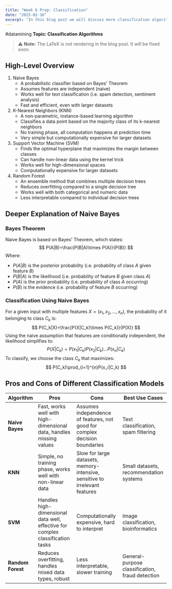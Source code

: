 ```yaml
---
title: "Week 6 Prep: Classification"
date: "2025-02-16"
excerpt: "In this blog post we will discuss more classification algorithms."
---
```

#datamining
 **Topic: Classification Algorithms**
 > ⚠️ **Note:** The LaTeX is not rendering in the blog post. It will be fixed soon.
## High-Level Overview
1. Naive Bayes
	- A probabilistic classifier based on Bayes' Theorem
	- Assumes features are independent (naive)
	- Works well for text classification (i.e. spam detection, sentiment analysis)
	- Fast and efficient, even with larger datasets
2. K-Nearest Neighbors (KNN)
	- A non-parametric, instance-based learning algorithm
	- Classifies a data point based on the majority class of its k-nearest neighbors
	- No training phase, all computation happens at prediction time
	- Very simple but computationally expensive for larger datasets
3. Support Vector Machine (SVM)
	- Finds the optimal hyperplane that maximizes the margin between classes
	- Can handle non-linear data using the kernel trick
	- Works well for high-dimensional spaces
	- Computationally expensive for larger datasets
4. Random Forest
	- An ensemble method that combines multiple decision trees
	- Reduces overfitting compared to a single decision tree
	- Works well with both categorical and numeric data
	- Less interpretable compared to individual decision trees
## Deeper Explanation of Naive Bayes
### Bayes Theorem
Naive Bayes is based on Bayes' Theorem, which states:
$$
P(A|B)=\frac{P(B|A)\times P(A)}{P(B)}
$$
Where:
- $P(A|B)$ is the posterior probability (i.e. probability of class $A$ given feature $B$)
- $P(B|A)$ is the likelihood (i.e. probability of feature $B$ given class $A$)
- $P(A)$ is the prior probability (i.e. probability of class $A$ occurring)
- $P(B)$ is the evidence (i.e. probability of feature $B$ occurring)
### Classification Using Naive Bayes
For a given input with multiple features $X=(x_1,x_2,...,x_n)$, the probability of it belonging to class $C_k$ is:
$$
P(C_k|X)=\frac{P(X|C_k)\times P(C_k)}{P(X)}
$$
Using the naive assumption that features are conditionally independent, the likelihood simplifies to:
$$
P(X|C_k)=P(x_1|C_k)P(x_2|C_k)...P(x_n|C_k)
$$
To classify, we choose the class $C_k$ that maximizes:
$$
P(C_k)\prod_{i=1}^{n}P(x_i|C_k)
$$
## Pros and Cons of Different Classification Models
| Algorithm | Pros | Cons | Best Use Cases |
|-----------|------|------|---------------|
| **Naive Bayes** | Fast, works well with high-dimensional data, handles missing values | Assumes independence of features, not good for complex decision boundaries | Text classification, spam filtering |
| **KNN** | Simple, no training phase, works well with non-linear data | Slow for large datasets, memory-intensive, sensitive to irrelevant features | Small datasets, recommendation systems |
| **SVM** | Handles high-dimensional data well, effective for complex classification tasks | Computationally expensive, hard to interpret | Image classification, bioinformatics |
| **Random Forest** | Reduces overfitting, handles mixed data types, robust | Less interpretable, slower training | General-purpose classification, fraud detection |